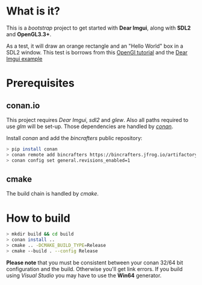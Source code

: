 
# What is it?

This is a *bootstrap* project to get started with **Dear Imgui**, along with **SDL2** and **OpenGL3.3+**.

As a test, it will draw an orange rectangle and an "Hello World" box in a SDL2 window. This test is borrows from this [OpenGl tutorial](https://learnopengl.com/Getting-started/Hello-Triangle) and the [Dear Imgui example](https://github.com/ocornut/imgui/tree/master/examples/example_sdl_opengl3)

# Prerequisites

## conan.io

This project requires *Dear Imgui*, *sdl2* and *glew*. Also all paths required to use *glm* will be set-up.
Those dependencies are handled by [*conan*](https://conan.io/).

Install *conan* and add the *bincrafters* public repository:

```bash
> pip install conan  
> conan remote add bincrafters https://bincrafters.jfrog.io/artifactory/api/conan/public-conan
> conan config set general.revisions_enabled=1
```
  
## cmake

The build chain is handled by *cmake*.

# How to build

```bash
> mkdir build && cd build
> conan install ..
> cmake .. -DCMAKE_BUILD_TYPE=Release
> cmake --build . --config Release
```
  
**Please note** that you must be consistent between your conan 32/64 bit configuration and the build. Otherwise you'll get link errors. If you build using *Visual Studio* you may have to use the **Win64** generator.
